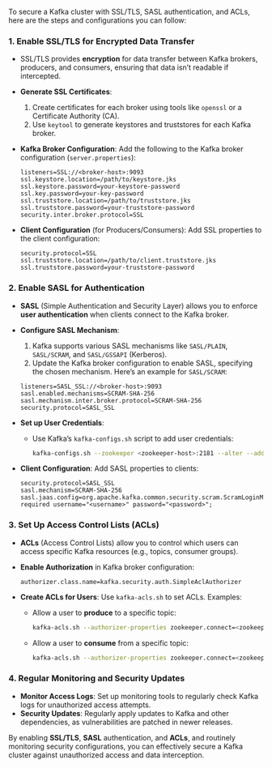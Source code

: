 To secure a Kafka cluster with SSL/TLS, SASL authentication, and ACLs, here are the steps and configurations you can follow:

### 1. **Enable SSL/TLS for Encrypted Data Transfer**
   - SSL/TLS provides **encryption** for data transfer between Kafka brokers, producers, and consumers, ensuring that data isn’t readable if intercepted.
   
   - **Generate SSL Certificates**:
     1. Create certificates for each broker using tools like `openssl` or a Certificate Authority (CA).
     2. Use `keytool` to generate keystores and truststores for each Kafka broker.

   - **Kafka Broker Configuration**:
     Add the following to the Kafka broker configuration (`server.properties`):
     ```properties
     listeners=SSL://<broker-host>:9093
     ssl.keystore.location=/path/to/keystore.jks
     ssl.keystore.password=your-keystore-password
     ssl.key.password=your-key-password
     ssl.truststore.location=/path/to/truststore.jks
     ssl.truststore.password=your-truststore-password
     security.inter.broker.protocol=SSL
     ```

   - **Client Configuration** (for Producers/Consumers):
     Add SSL properties to the client configuration:
     ```properties
     security.protocol=SSL
     ssl.truststore.location=/path/to/client.truststore.jks
     ssl.truststore.password=your-truststore-password
     ```

### 2. **Enable SASL for Authentication**
   - **SASL** (Simple Authentication and Security Layer) allows you to enforce **user authentication** when clients connect to the Kafka broker.

   - **Configure SASL Mechanism**:
     1. Kafka supports various SASL mechanisms like `SASL/PLAIN`, `SASL/SCRAM`, and `SASL/GSSAPI` (Kerberos).
     2. Update the Kafka broker configuration to enable SASL, specifying the chosen mechanism. Here’s an example for `SASL/SCRAM`:

     ```properties
     listeners=SASL_SSL://<broker-host>:9093
     sasl.enabled.mechanisms=SCRAM-SHA-256
     sasl.mechanism.inter.broker.protocol=SCRAM-SHA-256
     security.protocol=SASL_SSL
     ```

   - **Set up User Credentials**:
     - Use Kafka’s `kafka-configs.sh` script to add user credentials:
       ```bash
       kafka-configs.sh --zookeeper <zookeeper-host>:2181 --alter --add-config 'SCRAM-SHA-256=[password=<user-password>]' --entity-type users --entity-name <username>
       ```

   - **Client Configuration**:
     Add SASL properties to clients:
     ```properties
     security.protocol=SASL_SSL
     sasl.mechanism=SCRAM-SHA-256
     sasl.jaas.config=org.apache.kafka.common.security.scram.ScramLoginModule required username="<username>" password="<password>";
     ```

### 3. **Set Up Access Control Lists (ACLs)**
   - **ACLs** (Access Control Lists) allow you to control which users can access specific Kafka resources (e.g., topics, consumer groups).

   - **Enable Authorization** in Kafka broker configuration:
     ```properties
     authorizer.class.name=kafka.security.auth.SimpleAclAuthorizer
     ```

   - **Create ACLs for Users**:
     Use `kafka-acls.sh` to set ACLs. Examples:
     - Allow a user to **produce** to a specific topic:
       ```bash
       kafka-acls.sh --authorizer-properties zookeeper.connect=<zookeeper-host>:2181 --add --allow-principal User:<username> --operation Write --topic <topic-name>
       ```
     - Allow a user to **consume** from a specific topic:
       ```bash
       kafka-acls.sh --authorizer-properties zookeeper.connect=<zookeeper-host>:2181 --add --allow-principal User:<username> --operation Read --topic <topic-name>
       ```

### 4. **Regular Monitoring and Security Updates**
   - **Monitor Access Logs**: Set up monitoring tools to regularly check Kafka logs for unauthorized access attempts.
   - **Security Updates**: Regularly apply updates to Kafka and other dependencies, as vulnerabilities are patched in newer releases.

By enabling **SSL/TLS**, **SASL** authentication, and **ACLs**, and routinely monitoring security configurations, you can effectively secure a Kafka cluster against unauthorized access and data interception.